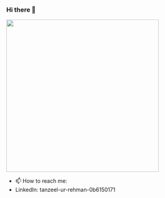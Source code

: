 ### Hi there 👋

<img src="https://github-readme-stats.vercel.app/api?username=Tanzeel-khan&show_icons=true&theme=highcontrast" width="400">


- 📫 How to reach me:
- LinkedIn: tanzeel-ur-rehman-0b6150171

